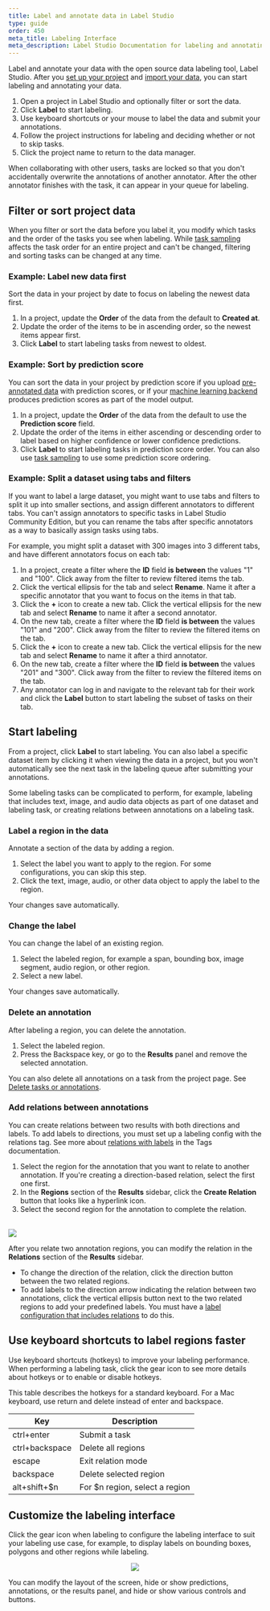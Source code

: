```yaml
---
title: Label and annotate data in Label Studio
type: guide
order: 450
meta_title: Labeling Interface
meta_description: Label Studio Documentation for labeling and annotating various types of data and labeling tasks for machine learning and data science projects.
---
```


Label and annotate your data with the open source data labeling tool, Label Studio. After you [set up your project](setup.hmtl) and [import your data](tasks.html), you can start labeling and annotating your data.  

1. Open a project in Label Studio and optionally filter or sort the data.    
2. Click **Label** to start labeling.
3. Use keyboard shortcuts or your mouse to label the data and submit your annotations.
4. Follow the project instructions for labeling and deciding whether or not to skip tasks. 
5. Click the project name to return to the data manager. 

When collaborating with other users, tasks are locked so that you don't accidentally overwrite the annotations of another annotator. After the other annotator finishes with the task, it can appear in your queue for labeling. 

## Filter or sort project data

When you filter or sort the data before you label it, you modify which tasks and the order of the tasks you see when labeling. While [task sampling](start.html#Set_up_task_sampling_for_your_project) affects the task order for an entire project and can't be changed, filtering and sorting tasks can be changed at any time. 

### Example: Label new data first
Sort the data in your project by date to focus on labeling the newest data first.

1. In a project, update the **Order** of the data from the default to **Created at**.
2. Update the order of the items to be in ascending order, so the newest items appear first. 
3. Click **Label** to start labeling tasks from newest to oldest. 

### Example: Sort by prediction score
You can sort the data in your project by prediction score if you upload [pre-annotated data](predictions.html) with prediction scores, or if your [machine learning backend](ml.html) produces prediction scores as part of the model output. 

1. In a project, update the **Order** of the data from the default to use the **Prediction score** field.
2. Update the order of the items in either ascending or descending order to label based on higher confidence or lower confidence predictions. 
3. Click **Label** to start labeling tasks in prediction score order. 
You can also use [task sampling](start.html#Set_up_task_sampling_for_your_project) to use some prediction score ordering.

### Example: Split a dataset using tabs and filters
If you want to label a large dataset, you might want to use tabs and filters to split it up into smaller sections, and assign different annotators to different tabs. You can't assign annotators to specific tasks in Label Studio Community Edition, but you can rename the tabs after specific annotators as a way to basically assign tasks using tabs.  

For example, you might split a dataset with 300 images into 3 different tabs, and have different annotators focus on each tab:
1. In a project, create a filter where the **ID** field **is between** the values "1" and "100". Click away from the filter to review filtered items the tab.
2. Click the vertical ellipsis for the tab and select **Rename**. Name it after a specific annotator that you want to focus on the items in that tab.
3. Click the **+** icon to create a new tab. Click the vertical ellipsis for the new tab and select **Rename** to name it after a second annotator.
4. On the new tab, create a filter where the **ID** field **is between** the values "101" and "200". Click away from the filter to review the filtered items on the tab.
5. Click the **+** icon to create a new tab. Click the vertical ellipsis for the new tab and select **Rename** to name it after a third annotator.
6. On the new tab, create a filter where the **ID** field **is between** the values "201" and "300". Click away from the filter to review the filtered items on the tab.
7. Any annotator can log in and navigate to the relevant tab for their work and click the **Label** button to start labeling the subset of tasks on their tab. 

## Start labeling

From a project, click **Label** to start labeling. You can also label a specific dataset item by clicking it when viewing the data in a project, but you won't automatically see the next task in the labeling queue after submitting your annotations. 

Some labeling tasks can be complicated to perform, for example, labeling that includes text, image, and audio data objects as part of one dataset and labeling task, or creating relations between annotations on a labeling task.

### Label a region in the data
Annotate a section of the data by adding a region. 

1. Select the label you want to apply to the region. For some configurations, you can skip this step.
2. Click the text, image, audio, or other data object to apply the label to the region. 

Your changes save automatically. 

### Change the label
You can change the label of an existing region. 

1. Select the labeled region, for example a span, bounding box, image segment, audio region, or other region. 
2. Select a new label.

Your changes save automatically. 

### Delete an annotation
After labeling a region, you can delete the annotation. 
1. Select the labeled region.  
2. Press the Backspace key, or go to the **Results** panel and remove the selected annotation. 

You can also delete all annotations on a task from the project page. See [Delete tasks or annotations](setup.html#Delete_tasks_or_annotations).

### Add relations between annotations

You can create relations between two results with both directions and labels. To add labels to directions, you must set up a labeling config with the relations tag. See more about [relations with labels](/tags/relations.html) in the Tags documentation.

1. Select the region for the annotation that you want to relate to another annotation. If you're creating a direction-based relation, select the first one first. 
2. In the **Regions** section of the **Results** sidebar, click the **Create Relation** button that looks like a hyperlink icon.
3. Select the second region for the annotation to complete the relation.

<br>
<img src="../images/relation.png">

After you relate two annotation regions, you can modify the relation in the **Relations** section of the **Results** sidebar. 
- To change the direction of the relation, click the direction button between the two related regions.
- To add labels to the direction arrow indicating the relation between two annotations, click the vertical ellipsis button next to the two related regions to add your predefined labels. You must have a [label configuration that includes relations](/tags/relations.html) to do this.


## Use keyboard shortcuts to label regions faster
Use keyboard shortcuts (hotkeys) to improve your labeling performance. When performing a labeling task, click the gear icon to see more details about hotkeys or to enable or disable hotkeys. 

This table describes the hotkeys for a standard keyboard. For a Mac keyboard, use return and delete instead of enter and backspace.

| Key | Description |
| --- | --- | 
| ctrl+enter | Submit a task |
| ctrl+backspace | Delete all regions |
| escape | Exit relation mode |
| backspace | Delete selected region | 
| alt+shift+$n | For $n region, select a region |


## Customize the labeling interface 

Click the gear icon when labeling to configure the labeling interface to suit your labeling use case, for example, to display labels on bounding boxes, polygons and other regions while labeling.

<center>
  <img src='../images/lsf-settings.png'>
</center>

You can modify the layout of the screen, hide or show predictions, annotations, or the results panel, and hide or show various controls and buttons.


